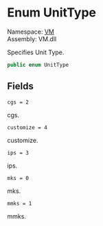 # Enum UnitType

Namespace: [VM](VM.md)  
Assembly: VM.dll  

Specifies Unit Type.

```csharp
public enum UnitType
```

## Fields

`cgs = 2` 

cgs.



`customize = 4` 

customize.



`ips = 3` 

ips.



`mks = 0` 

mks.



`mmks = 1` 

mmks.




